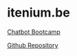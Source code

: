 itenium.be
==========

[Chatbot Bootcamp](https://itenium.be/bootcamp)

[Github Repository](https://github.com/itenium-be/itenium-be.github.io)
